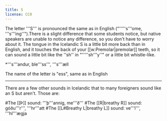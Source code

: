 ```yaml
---
title: S
license: CC0
---
```


The letter '''S''' is pronounced the same as in English ("'''''s'''ome, '''s'''ing''").<ref>There is a slight difference that some students notice, but native speakers are unable to notice any difference, so you don't have to worry about it. The tongue in the Icelandic S is a little bit more back than in English, and it touches the back of your [[w:Premolar|premolar]] teeth, so it can sound a little bit like the ''sh'' in "'''''sh'''y''" or a little bit whistle-like.</ref>

*'''s'''andur, ble'''ss''', '''s'''æll

The name of the letter is "ess", same as in English

***

There are a few other sounds in Icelandic that to many foreigners sound like an S but aren't. Those are:

#The [[Þ]] sound: '''þ'''annig, me'''ð'''
#The [[R|breathy R]] sound: góðu'''r''', '''hr'''att
#The [[L#Breathy L|breathy L]] sound: ve'''l''', '''hl'''ægja

